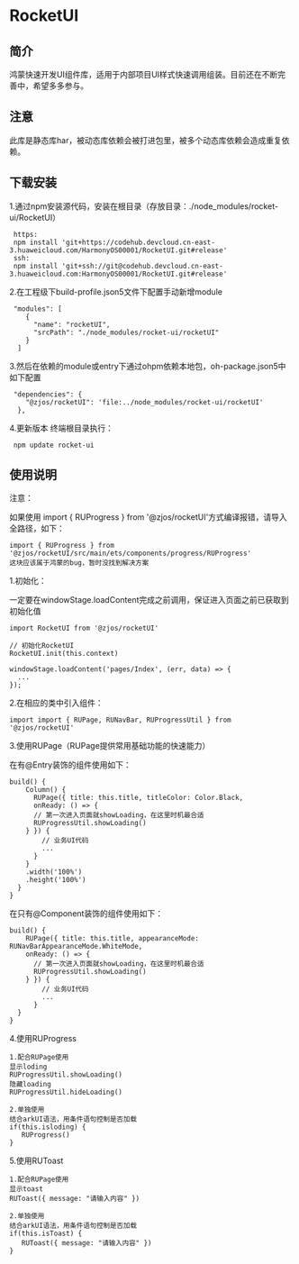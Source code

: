 # RocketUI

## 简介
鸿蒙快速开发UI组件库，适用于内部项目UI样式快速调用组装。目前还在不断完善中，希望多多参与。

## 注意
此库是静态库har，被动态库依赖会被打进包里，被多个动态库依赖会造成重复依赖。

## 下载安装

1.通过npm安装源代码，安装在根目录（存放目录：./node_modules/rocket-ui/RocketUI）
``` 
 https:
 npm install 'git+https://codehub.devcloud.cn-east-3.huaweicloud.com/HarmonyOS00001/RocketUI.git#release'
 ssh:
 npm install 'git+ssh://git@codehub.devcloud.cn-east-3.huaweicloud.com:HarmonyOS00001/RocketUI.git#release'
 ```
2.在工程级下build-profile.json5文件下配置手动新增module
```
 "modules": [
    {
      "name": "rocketUI",
      "srcPath": "./node_modules/rocket-ui/rocketUI"
    }
  ]
```
3.然后在依赖的module或entry下通过ohpm依赖本地包，oh-package.json5中如下配置
```
 "dependencies": {
    "@zjos/rocketUI": 'file:../node_modules/rocket-ui/rocketUI'
  },
```
4.更新版本 终端根目录执行：
```
 npm update rocket-ui
```

## 使用说明
注意：

如果使用 import { RUProgress } from '@zjos/rocketUI'方式编译报错，请导入全路径，如下：
```
import { RUProgress } from '@zjos/rocketUI/src/main/ets/components/progress/RUProgress'
这块应该属于鸿蒙的bug，暂时没找到解决方案
```

1.初始化：

一定要在windowStage.loadContent完成之前调用，保证进入页面之前已获取到初始化值
```
import RocketUI from '@zjos/rocketUI'

// 初始化RocketUI
RocketUI.init(this.context)

windowStage.loadContent('pages/Index', (err, data) => {
  ...
});
```

2.在相应的类中引入组件：
```
import import { RUPage, RUNavBar, RUProgressUtil } from '@zjos/rocketUI'
```

3.使用RUPage（RUPage提供常用基础功能的快速能力）

在有@Entry装饰的组件使用如下：
```
build() {
    Column() {
      RUPage({ title: this.title, titleColor: Color.Black, 
      onReady: () => {
      // 第一次进入页面就showLoading，在这里时机最合适
      RUProgressUtil.showLoading()
    } }) {
        // 业务UI代码
        ...
      }
    }
    .width('100%')
    .height('100%')
  }
}
```
在只有@Component装饰的组件使用如下：
```
build() {
    RUPage({ title: this.title, appearanceMode: RUNavBarAppearanceMode.WhiteMode, 
    onReady: () => {
      // 第一次进入页面就showLoading，在这里时机最合适
      RUProgressUtil.showLoading()
    } }) {
        // 业务UI代码
        ...
      }
  }
}
```
4.使用RUProgress
```
1.配合RUPage使用
显示loding
RUProgressUtil.showLoading()
隐藏loading
RUProgressUtil.hideLoading()

2.单独使用
结合arkUI语法，用条件语句控制是否加载
if(this.isloding) {
   RUProgress()
}
```
5.使用RUToast
```
1.配合RUPage使用
显示toast
RUToast({ message: "请输入内容" })

2.单独使用
结合arkUI语法，用条件语句控制是否加载
if(this.isToast) {
   RUToast({ message: "请输入内容" })
}
```